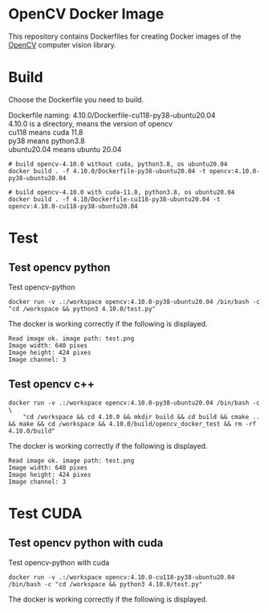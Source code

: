 # OpenCV Docker Image

This repository contains Dockerfiles for creating Docker images of the [OpenCV](https://opencv.org/) computer vision library. 

# Build

Choose the Dockerfile you need to build. 

Dockerfile naming: 4.10.0/Dockerfile-cu118-py38-ubuntu20.04  
4.10.0 is a directory, means the version of opencv  
cu118 means cuda 11.8  
py38 means python3.8  
ubuntu20.04 means ubuntu 20.04  

``` shell
# build opencv-4.10.0 without cuda, python3.8, os ubuntu20.04
docker build . -f 4.10.0/Dockerfile-py38-ubuntu20.04 -t opencv:4.10.0-py38-ubuntu20.04

# build opencv-4.10.0 with cuda-11.8, python3.8, os ubuntu20.04
docker build . -f 4.10/Dockerfile-cu118-py38-ubuntu20.04 -t opencv:4.10.0-cu118-py38-ubuntu20.04
```

# Test
## Test opencv python

Test opencv-python

``` shell
docker run -v .:/workspace opencv:4.10.0-py38-ubuntu20.04 /bin/bash -c "cd /workspace && python3 4.10.0/test.py"
```

The docker is working correctly if the following is displayed.

``` shell
Read image ok. image path: test.png
Image width: 640 pixes
Image height: 424 pixes
Image channel: 3
```

## Test opencv c++
``` shell
docker run -v .:/workspace opencv:4.10.0-py38-ubuntu20.04 /bin/bash -c \
    "cd /workspace && cd 4.10.0 && mkdir build && cd build && cmake .. && make && cd /workspace && 4.10.0/build/opencv_docker_test && rm -rf 4.10.0/build"
```

The docker is working correctly if the following is displayed.

``` shell
Read image ok. image path: test.png
Image width: 640 pixes
Image height: 424 pixes
Image channel: 3
```

# Test CUDA
## Test opencv python with cuda

Test opencv-python with cuda

``` shell
docker run -v .:/workspace opencv:4.10.0-cu118-py38-ubuntu20.04 /bin/bash -c "cd /workspace && python3 4.10.0/test.py"
```

The docker is working correctly if the following is displayed.

